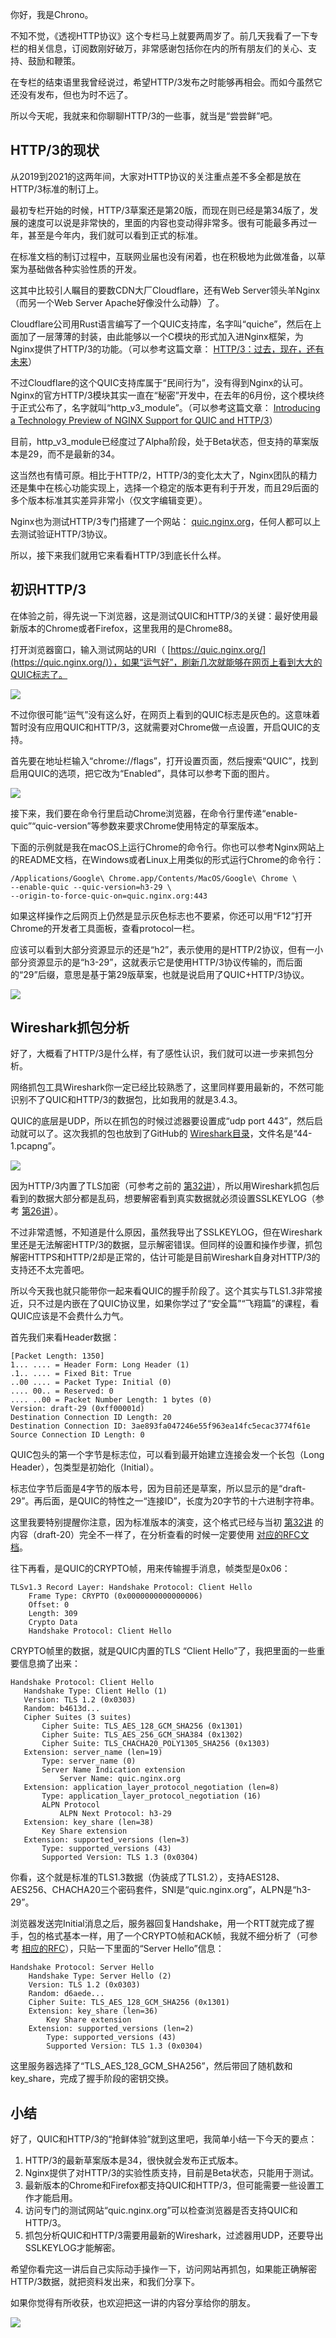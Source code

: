 你好，我是Chrono。

不知不觉，《透视HTTP协议》这个专栏马上就要两周岁了。前几天我看了一下专栏的相关信息，订阅数刚好破万，非常感谢包括你在内的所有朋友们的关心、支持、鼓励和鞭策。

在专栏的结束语里我曾经说过，希望HTTP/3发布之时能够再相会。而如今虽然它还没有发布，但也为时不远了。

所以今天呢，我就来和你聊聊HTTP/3的一些事，就当是“尝尝鲜”吧。

## HTTP/3的现状

从2019到2021的这两年间，大家对HTTP协议的关注重点差不多全都是放在HTTP/3标准的制订上。

最初专栏开始的时候，HTTP/3草案还是第20版，而现在则已经是第34版了，发展的速度可以说是非常快的，里面的内容也变动得非常多。很有可能最多再过一年，甚至是今年内，我们就可以看到正式的标准。

在标准文档的制订过程中，互联网业届也没有闲着，也在积极地为此做准备，以草案为基础做各种实验性质的开发。

这其中比较引人瞩目的要数CDN大厂Cloudflare，还有Web Server领头羊Nginx（而另一个Web Server Apache好像没什么动静）了。

Cloudflare公司用Rust语言编写了一个QUIC支持库，名字叫“quiche”，然后在上面加了一层薄薄的封装，由此能够以一个C模块的形式加入进Nginx框架，为Nginx提供了HTTP/3的功能。（可以参考这篇文章： [HTTP/3：过去，现在，还有未来](https://blog.cloudflare.com/zh-cn/http3-the-past-present-and-future-zh-cn/)）

不过Cloudflare的这个QUIC支持库属于“民间行为”，没有得到Nginx的认可。Nginx的官方HTTP/3模块其实一直在“秘密”开发中，在去年的6月份，这个模块终于正式公布了，名字就叫“http\_v3\_module”。（可以参考这篇文章： [Introducing a Technology Preview of NGINX Support for QUIC and HTTP/3](https://www.nginx.com/blog/introducing-technology-preview-nginx-support-for-quic-http-3/)）

目前，http\_v3\_module已经度过了Alpha阶段，处于Beta状态，但支持的草案版本是29，而不是最新的34。

这当然也有情可原。相比于HTTP/2，HTTP/3的变化太大了，Nginx团队的精力还是集中在核心功能实现上，选择一个稳定的版本更有利于开发，而且29后面的多个版本标准其实差异非常小（仅文字编辑变更）。

Nginx也为测试HTTP/3专门搭建了一个网站： [quic.nginx.org](https://quic.nginx.org/)，任何人都可以上去测试验证HTTP/3协议。

所以，接下来我们就用它来看看HTTP/3到底长什么样。

## 初识HTTP/3

在体验之前，得先说一下浏览器，这是测试QUIC和HTTP/3的关键：最好使用最新版本的Chrome或者Firefox，这里我用的是Chrome88。

打开浏览器窗口，输入测试网站的URI（ [https://quic.nginx.org/](https://quic.nginx.org/)），如果“运气好”，刷新几次就能够在网页上看到大大的QUIC标志了。

![](https://static001.geekbang.org/resource/image/82/e0/827d261f49f6a20eb227f851dec667e0.png?wh=986*398)

不过你很可能“运气”没有这么好，在网页上看到的QUIC标志是灰色的。这意味着暂时没有应用QUIC和HTTP/3，这就需要对Chrome做一点设置，开启QUIC的支持。

首先要在地址栏输入“chrome://flags”，打开设置页面，然后搜索“QUIC”，找到启用QUIC的选项，把它改为“Enabled”，具体可以参考下面的图片。

![](https://static001.geekbang.org/resource/image/67/65/674ff32bf05b5859fb6985e29f8c1e65.png?wh=1724*716)

接下来，我们要在命令行里启动Chrome浏览器，在命令行里传递“enable-quic”“quic-version”等参数来要求Chrome使用特定的草案版本。

下面的示例就是我在macOS上运行Chrome的命令行。你也可以参考Nginx网站上的README文档，在Windows或者Linux上用类似的形式运行Chrome的命令行：

```
/Applications/Google\ Chrome.app/Contents/MacOS/Google\ Chrome \
--enable-quic --quic-version=h3-29 \
--origin-to-force-quic-on=quic.nginx.org:443

```

如果这样操作之后网页上仍然是显示灰色标志也不要紧，你还可以用“F12”打开Chrome的开发者工具面板，查看protocol一栏。

应该可以看到大部分资源显示的还是“h2”，表示使用的是HTTP/2协议，但有一小部分资源显示的是“h3-29”，这就表示它是使用HTTP/3协议传输的，而后面的“29”后缀，意思是基于第29版草案，也就是说启用了QUIC+HTTP/3协议。

![](https://static001.geekbang.org/resource/image/c3/e6/c3a532736412a4457ee81a280fc76be6.png?wh=1664*1320)

## Wireshark抓包分析

好了，大概看了HTTP/3是什么样，有了感性认识，我们就可以进一步来抓包分析。

网络抓包工具Wireshark你一定已经比较熟悉了，这里同样要用最新的，不然可能识别不了QUIC和HTTP/3的数据包，比如我用的就是3.4.3。

QUIC的底层是UDP，所以在抓包的时候过滤器要设置成“udp port 443”，然后启动就可以了。这次我抓的包也放到了GitHub的 [Wireshark目录](https://github.com/chronolaw/http_study/tree/master/wireshark)，文件名是“44-1.pcapng”。

![](https://static001.geekbang.org/resource/image/6d/d4/6d217ee87e1f777d432059f81fc2f5d4.png?wh=1758*1132)

因为HTTP/3内置了TLS加密（可参考之前的 [第32讲](https://time.geekbang.org/column/article/115564)），所以用Wireshark抓包后看到的数据大部分都是乱码，想要解密看到真实数据就必须设置SSLKEYLOG（参考 [第26讲](https://time.geekbang.org/column/article/110354)）。

不过非常遗憾，不知道是什么原因，虽然我导出了SSLKEYLOG，但在Wireshark里还是无法解密HTTP/3的数据，显示解密错误。但同样的设置和操作步骤，抓包解密HTTPS和HTTP/2却是正常的，估计可能是目前Wireshark自身对HTTP/3的支持还不太完善吧。

所以今天我也就只能带你一起来看QUIC的握手阶段了。这个其实与TLS1.3非常接近，只不过是内嵌在了QUIC协议里，如果你学过了“安全篇”“飞翔篇”的课程，看QUIC应该是不会费什么力气。

首先我们来看Header数据：

```
[Packet Length: 1350]
1... .... = Header Form: Long Header (1)
.1.. .... = Fixed Bit: True
..00 .... = Packet Type: Initial (0)
.... 00.. = Reserved: 0
.... ..00 = Packet Number Length: 1 bytes (0)
Version: draft-29 (0xff00001d)
Destination Connection ID Length: 20
Destination Connection ID: 3ae893fa047246e55f963ea14fc5ecac3774f61e
Source Connection ID Length: 0

```

QUIC包头的第一个字节是标志位，可以看到最开始建立连接会发一个长包（Long Header），包类型是初始化（Initial）。

标志位字节后面是4字节的版本号，因为目前还是草案，所以显示的是“draft-29”。再后面，是QUIC的特性之一“连接ID”，长度为20字节的十六进制字符串。

这里我要特别提醒你注意，因为标准版本的演变，这个格式已经与当初 [第32讲](https://time.geekbang.org/column/article/115564) 的内容（draft-20）完全不一样了，在分析查看的时候一定要使用 [对应的RFC文档](https://tools.ietf.org/html/draft-ietf-quic-transport-28#section-17.2)。

往下再看，是QUIC的CRYPTO帧，用来传输握手消息，帧类型是0x06：

```
TLSv1.3 Record Layer: Handshake Protocol: Client Hello
    Frame Type: CRYPTO (0x0000000000000006)
    Offset: 0
    Length: 309
    Crypto Data
    Handshake Protocol: Client Hello

```

CRYPTO帧里的数据，就是QUIC内置的TLS “Client Hello”了，我把里面的一些重要信息摘了出来：

```
Handshake Protocol: Client Hello
   Handshake Type: Client Hello (1)
   Version: TLS 1.2 (0x0303)
   Random: b4613d...
   Cipher Suites (3 suites)
       Cipher Suite: TLS_AES_128_GCM_SHA256 (0x1301)
       Cipher Suite: TLS_AES_256_GCM_SHA384 (0x1302)
       Cipher Suite: TLS_CHACHA20_POLY1305_SHA256 (0x1303)
   Extension: server_name (len=19)
       Type: server_name (0)
       Server Name Indication extension
           Server Name: quic.nginx.org
   Extension: application_layer_protocol_negotiation (len=8)
       Type: application_layer_protocol_negotiation (16)
       ALPN Protocol
           ALPN Next Protocol: h3-29
   Extension: key_share (len=38)
       Key Share extension
   Extension: supported_versions (len=3)
       Type: supported_versions (43)
       Supported Version: TLS 1.3 (0x0304)

```

你看，这个就是标准的TLS1.3数据（伪装成了TLS1.2），支持AES128、AES256、CHACHA20三个密码套件，SNI是“quic.nginx.org”，ALPN是“h3-29”。

浏览器发送完Initial消息之后，服务器回复Handshake，用一个RTT就完成了握手，包的格式基本一样，用了一个CRYPTO帧和ACK帧，我就不细分析了（可参考 [相应的RFC](https://tools.ietf.org/html/draft-ietf-quic-transport-28#section-17.2)），只贴一下里面的“Server Hello”信息：

```
Handshake Protocol: Server Hello
    Handshake Type: Server Hello (2)
    Version: TLS 1.2 (0x0303)
    Random: d6aede...
    Cipher Suite: TLS_AES_128_GCM_SHA256 (0x1301)
    Extension: key_share (len=36)
        Key Share extension
    Extension: supported_versions (len=2)
        Type: supported_versions (43)
        Supported Version: TLS 1.3 (0x0304)

```

这里服务器选择了“TLS\_AES\_128\_GCM\_SHA256”，然后带回了随机数和key\_share，完成了握手阶段的密钥交换。

## 小结

好了，QUIC和HTTP/3的“抢鲜体验”就到这里吧，我简单小结一下今天的要点：

1. HTTP/3的最新草案版本是34，很快就会发布正式版本。
2. Nginx提供了对HTTP/3的实验性质支持，目前是Beta状态，只能用于测试。
3. 最新版本的Chrome和Firefox都支持QUIC和HTTP/3，但可能需要一些设置工作才能启用。
4. 访问专门的测试网站“quic.nginx.org”可以检查浏览器是否支持QUIC和HTTP/3。
5. 抓包分析QUIC和HTTP/3需要用最新的Wireshark，过滤器用UDP，还要导出SSLKEYLOG才能解密。

希望你看完这一讲后自己实际动手操作一下，访问网站再抓包，如果能正确解密HTTP/3数据，就把资料发出来，和我们分享下。

如果你觉得有所收获，也欢迎把这一讲的内容分享给你的朋友。

![](https://static001.geekbang.org/resource/image/1b/4f/1b4266dcedc5785f3023f47083e4894f.jpg?wh=2800*4221)